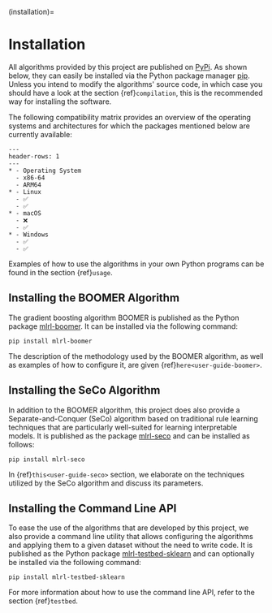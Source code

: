 (installation)=

# Installation

All algorithms provided by this project are published on [PyPi](https://pypi.org/). As shown below, they can easily be installed via the Python package manager [pip](<https://en.wikipedia.org/wiki/Pip_(package_manager)>). Unless you intend to modify the algorithms' source code, in which case you should have a look at the section {ref}`compilation`, this is the recommended way for installing the software.

The following compatibility matrix provides an overview of the operating systems and architectures for which the packages mentioned below are currently available:

```{list-table}
---
header-rows: 1
---
* - Operating System
  - x86-64
  - ARM64
* - Linux
  - ✅
  - ✅
* - macOS
  - ❌
  - ✅
* - Windows
  - ✅
  - ✅
```

Examples of how to use the algorithms in your own Python programs can be found in the section {ref}`usage`.

## Installing the BOOMER Algorithm

The gradient boosting algorithm BOOMER is published as the Python package [mlrl-boomer](https://pypi.org/project/mlrl-boomer/). It can be installed via the following command:

```text
pip install mlrl-boomer
```

The description of the methodology used by the BOOMER algorithm, as well as examples of how to configure it, are given {ref}`here<user-guide-boomer>`.

## Installing the SeCo Algorithm

In addition to the BOOMER algorithm, this project does also provide a Separate-and-Conquer (SeCo) algorithm based on traditional rule learning techniques that are particularly well-suited for learning interpretable models. It is published as the package [mlrl-seco](https://pypi.org/project/mlrl-seco/) and can be installed as follows:

```text
pip install mlrl-seco
```

In {ref}`this<user-guide-seco>` section, we elaborate on the techniques utilized by the SeCo algorithm and discuss its parameters.

## Installing the Command Line API

To ease the use of the algorithms that are developed by this project, we also provide a command line utility that allows configuring the algorithms and applying them to a given dataset without the need to write code. It is published as the Python package [mlrl-testbed-sklearn](https://pypi.org/project/mlrl-testbed-sklearn/) and can optionally be installed via the following command:

```text
pip install mlrl-testbed-sklearn
```

For more information about how to use the command line API, refer to the section {ref}`testbed`.
